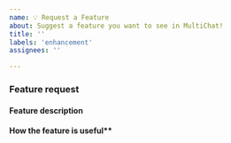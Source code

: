 ```yaml
---
name: 💡 Request a Feature
about: Suggest a feature you want to see in MultiChat!
title: ''
labels: 'enhancement'
assignees: ''

---
```


<!-- MultiChat feature request guide

Fill out the template. Don't write inside the arrows as they will be hidden
when you post your issue.

Get latest build from: https://github.com/multichat-community/multichat/releases

If you have a feature suggestion for MultiChat, read the following tips:

1.  Fill out the template.
      This will help us understand what you're requesting and why you want us
      to add it.

2.  Keep it simple.
      Make sure it's easy to understand what you're requesting. A good way is
      to keep it to one request per GitHub issue, as we can then easily track
      feature requests.

3.  Check whether it has already been asked or added.
      You can search the issue tracker to see if your feature has already been
      requested at https://github.com/multichat-community/multichat/issues.

4.  Ask yourself: "Does this belong in MultiChat?"
      If your feature is very specific or already exists in
      another plugin, it might not be a good fit for MultiChat.

5.  Delete this line and all above lines before posting your issue!       -->

### Feature request

#### Feature description
<!-- What feature are you suggesting? -->

#### How the feature is useful**
<!-- How is the feature useful to players, server owners and/or developers? -->
